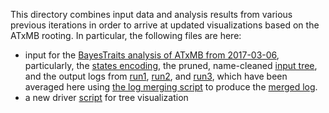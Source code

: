 This directory combines input data and analysis results from various previous iterations
in order to arrive at updated visualizations based on the ATxMB rooting. In particular,
the following files are here:

- input for the [BayesTraits analysis of ATxMB from 2017-03-06](../2017-03-06/ATxMB), 
  particularly, the [states encoding](../2017-03-06/ATxMB/states.tsv), the pruned, 
  name-cleaned [input tree](../2017-03-06/ATxMB/Tree.nex.bt.nex), and the output logs
  from [run1](../2017-03-06/ATxMB/run1/HostFungusAssociations.txt.unconstrained.log.gz), 
  [run2](../2017-03-06/ATxMB/run2/HostFungusAssociations.txt.unconstrained.log.gz), and 
  [run3](../2017-03-06/ATxMB/run3/HostFungusAssociations.txt.unconstrained.log.gz), 
  which have been averaged here using [the log merging script](../script/../logmerge.pl)
  to produce the [merged log](merged.log).
- a new driver [script](draw.sh) for tree visualization